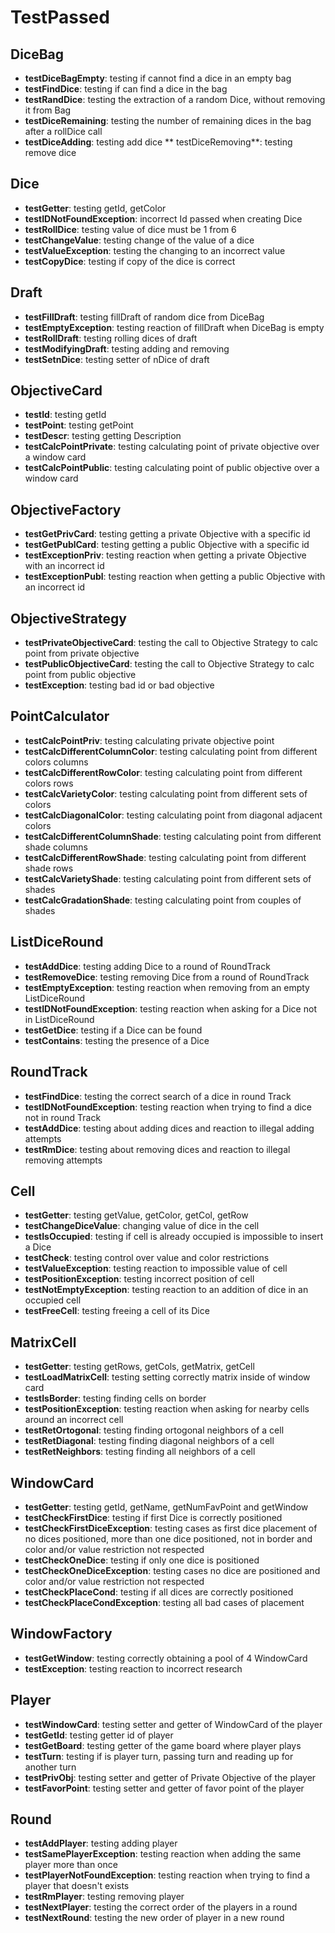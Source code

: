 # TestPassed

## DiceBag 
* **testDiceBagEmpty**: testing if cannot find a dice in an empty bag
* **testFindDice**: testing if can find a dice in the bag
* **testRandDice**: testing the extraction of a random Dice, without removing it from Bag
* **testDiceRemaining**: testing the number of remaining dices in the bag after a rollDice call
* **testDiceAdding**: testing add dice
** testDiceRemoving**: testing remove dice

## Dice 
* **testGetter**: testing getId, getColor
* **testIDNotFoundException**: incorrect Id passed when creating Dice
* **testRollDice**: testing value of dice must be 1 from 6
* **testChangeValue**: testing change of the value of a dice
* **testValueException**: testing the changing to an incorrect value
* **testCopyDice**: testing if copy of the dice is correct

## Draft 
* **testFillDraft**: testing fillDraft of random dice from DiceBag
* **testEmptyException**: testing reaction of fillDraft when DiceBag is empty
* **testRollDraft**: testing rolling dices of draft
* **testModifyingDraft**: testing adding and removing
* **testSetnDice**: testing setter of nDice of draft

## ObjectiveCard 
* **testId**: testing getId
* **testPoint**: testing getPoint
* **testDescr**: testing getting Description
* **testCalcPointPrivate**: testing calculating point of private objective over a window card
* **testCalcPointPublic**: testing calculating point of public objective over a window card

## ObjectiveFactory
* **testGetPrivCard**: testing getting a private Objective with a specific id
* **testGetPublCard**: testing getting a public Objective with a specific id
* **testExceptionPriv**: testing reaction when getting a private Objective with an incorrect id
* **testExceptionPubl**: testing reaction when getting a public Objective with an incorrect id

## ObjectiveStrategy
* **testPrivateObjectiveCard**: testing the call to Objective Strategy to calc point from private objective
* **testPublicObjectiveCard**: testing the call to Objective Strategy to calc point from public objective
* **testException**: testing bad id or bad objective

## PointCalculator
* **testCalcPointPriv**: testing calculating private objective point
* **testCalcDifferentColumnColor**: testing calculating point from different colors columns
* **testCalcDifferentRowColor**: testing calculating point from different colors rows
* **testCalcVarietyColor**: testing calculating point from different sets of colors
* **testCalcDiagonalColor**: testing calculating point from diagonal adjacent colors
* **testCalcDifferentColumnShade**: testing calculating point from different shade columns
* **testCalcDifferentRowShade**: testing calculating point from different shade rows
* **testCalcVarietyShade**: testing calculating point from different sets of shades
* **testCalcGradationShade**: testing calculating point from couples of shades

## ListDiceRound
* **testAddDice**: testing adding Dice to a round of RoundTrack
* **testRemoveDice**: testing removing Dice from a round of RoundTrack
* **testEmptyException**: testing reaction when removing from an empty ListDiceRound
* **testIDNotFoundException**: testing reaction when asking for a Dice not in ListDiceRound
* **testGetDice**: testing if a Dice can be found
* **testContains**: testing the presence of a Dice

## RoundTrack 
* **testFindDice**: testing the correct search of a dice in round Track
* **testIDNotFoundException**: testing reaction when trying to find a dice not in round Track
* **testAddDice**: testing about adding dices and reaction to illegal adding attempts
* **testRmDice**: testing about removing dices and reaction to illegal removing attempts

## Cell
* **testGetter**: testing getValue, getColor, getCol, getRow
* **testChangeDiceValue**: changing value of dice in the cell
* **testIsOccupied**: testing if cell is already occupied is impossible to insert a Dice
* **testCheck**: testing control over value and color restrictions
* **testValueException**: testing reaction to impossible value of cell
* **testPositionException**: testing incorrect position of cell
* **testNotEmptyException**: testing reaction to an addition of dice in an occupied cell
* **testFreeCell**: testing freeing a cell of its Dice

## MatrixCell
* **testGetter**: testing getRows, getCols, getMatrix, getCell
* **testLoadMatrixCell**: testing setting correctly matrix inside of window card
* **testIsBorder**: testing finding cells on border
* **testPositionException**: testing reaction when asking for nearby cells around an incorrect cell
* **testRetOrtogonal**: testing finding ortogonal neighbors of a cell
* **testRetDiagonal**: testing finding diagonal neighbors of a cell
* **testRetNeighbors**: testing finding all neighbors of a cell

## WindowCard
* **testGetter**: testing getId, getName, getNumFavPoint and getWindow
* **testCheckFirstDice**: testing if first Dice is correctly positioned
* **testCheckFirstDiceException**: testing cases as first dice placement of no dices positioned, more than one dice positioned,
                                   not in border and color and/or value restriction not respected
* **testCheckOneDice**: testing if only one dice is positioned
* **testCheckOneDiceException**: testing cases no dice are positioned and color and/or value restriction not respected
* **testCheckPlaceCond**: testing if all dices are correctly positioned
* **testCheckPlaceCondException**: testing all bad cases of placement


## WindowFactory 
* **testGetWindow**: testing correctly obtaining a pool of 4 WindowCard
* **testException**: testing reaction to incorrect research

## Player
* **testWindowCard**: testing setter and getter of WindowCard of the player
* **testGetId**: testing getter id of player
* **testGetBoard**: testing getter of the game board where player plays
* **testTurn**: testing if is player turn, passing turn and reading up for another turn
* **testPrivObj**: testing setter and getter of Private Objective of the player
* **testFavorPoint**: testing setter and getter of favor point of the player

## Round
* **testAddPlayer**: testing adding player
* **testSamePlayerException**: testing reaction when adding the same player more than once
* **testPlayerNotFoundException**: testing reaction when trying to find a player that doesn't exists
* **testRmPlayer**: testing removing player
* **testNextPlayer**: testing the correct order of the players in a round
* **testNextRound**: testing the new order of player in a new round
